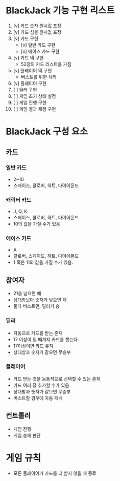 # BlackJack 기능 구현 리스트
1. [v] 카드 숫자 원시값 포장
2. [v] 카드 심볼 원시값 포장
3. [v] 카드 구현
    - [v] 일반 카드 구현
    - [v] 에이스 카드 구현
4. [v] 카드 덱 구현
    - 52장의 카드 리스트를 가짐
5. [v] 플레이어 덱 구현
    - 버스트를 위한 처리
6. [v] 플레이어 구현
7. [ ] 딜러 구현
8. [ ] 게임 초기 상태 설정
9. [ ] 게임 진행 구현
10. [ ] 게임 결과 채점 구현
 

# BlackJack 구성 요소
## 카드
### 일반 카드 
- 2~10
- 스페이스, 클로버, 하트, 다이아몬드 
### 캐릭터 카드
- J, Q, K
- 스페이스, 클로버, 하트, 다이아몬드 
- 10의 값을 가질 수가 있음 

### 에이스 카드 
- A 
- 클로버, 스페이드, 하트, 다이아몬드
- 1 혹은 11의 값을 가질 수가 있음. 

## 참여자
- 21을 넘으면 패
- 상대방보다 숫자가 낮으면 패
- 둘다 버스트면, 딜러가 승 

### 딜러
- 자동으로 카드를 받는 존재
- 17 이상이 될 때까지 카드를 뽑는다.
- 17이상이면 카드 유지
- 상대방과 숫자가 같으면 무승부 

### 플레이어
- 카드 받는 것을 능동적으로 선택할 수 있는 존재 
- 카드 여러 장 추가할 수가 있음
- 상대방과 숫자가 같으면 무승부 
- 버스트할 경우에 자동 패배 

## 컨트롤러 
- 게임 진행 
- 게임 승패 판단

# 게임 규칙
- 모든 플레이어가 카드를 더 받지 않을 때 종료
